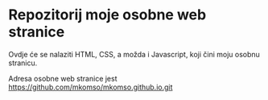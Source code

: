 # Repozitorij moje osobne web stranice

Ovdje će se nalaziti HTML, CSS, a možda i Javascript, koji čini moju osobnu stranicu.

Adresa osobne web stranice jest https://github.com/mkomso/mkomso.github.io.git 

